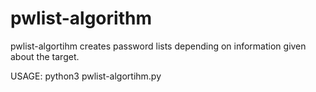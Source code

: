 # pwlist-algorithm
pwlist-algortihm creates password lists depending on information given about the target.

USAGE: python3 pwlist-algortihm.py
